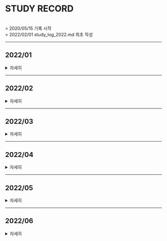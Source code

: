 # STUDY RECORD
<br>
> 2020/05/15 기록 시작<br>
> 2022/02/01 study_log_2022.md 최초 작성
<br>

***
## 2022/01
<details value="보기">
<summary>자세히</summary>
<div markdown="1">

|날짜|내용|분류|설명|
|:----|:----|:----|:----|
|22/01/01|UE4|[Mousprint🐭](https://github.com/Oriburger/ue4_mousprint_)|새해 첫 Commit, HP바 추가|
|22/01/02|UE4|[Mousprint🐭](https://github.com/Oriburger/ue4_mousprint_)|Slide 애니메이션 루트모션 수정, 임시코드 C++|
||겜마루 공모전|발표준비|기획 발표 자료(pptx) 작성|-|
|22/01/03|CF #761-2 / C|구현|-|
||UE4|[Mousprint🐭](https://github.com/Oriburger/ue4_mousprint_)|Linetrace 로직 수정, Fly 몹 추가 |
|22/01/04|UE4|[Mousprint🐭](https://github.com/Oriburger/ue4_mousprint_)|몹 사망 이펙트 수정, 몹 이동 로직(임시BP코드) |
||BOJ 1041|수학, 탐욕법|[블로그 풀이📔](https://blog.naver.com/uss425/222612742652)|
|22/01/05|UE4|[Mousprint🐭](https://github.com/Oriburger/ue4_mousprint_)|몹 공격 이펙트 추가(자폭 이펙트 등), BP->C++ 등|
|22/01/06|BOJ 17135|시뮬레이션|[블로그 풀이📗](https://blog.naver.com/uss425/222614641773)|
|22/01/07|UE4|[Mousprint🐭](https://github.com/Oriburger/ue4_mousprint_)|[플라잉몹 임시코드C++화](https://github.com/Oriburger/ue4_mousprint_/commit/b399049e63ec19128c7b63a02b2667910bcdc834), [여러 이펙트 추가 등](https://github.com/Oriburger/ue4_mousprint_/commit/2ddd95999ce2d4c2d0bde2a527a607a795849987)|
|22/01/08|겜마루 공모전|기획발표|자취방 계약!👍|
|22/01/09|UE4|[Mousprint🐭](https://github.com/Oriburger/ue4_mousprint_)|[플라잉몹 오류 수정](https://github.com/Oriburger/ue4_mousprint_/commit/b8b0c66083068f30dad9a7a1190a027cf5df7f3b)|
||UE4|예제 정리|[Notion:자폭 플라잉몹📑](https://www.notion.so/oriburger/9785f74644214aab9825885f458f7fac)|
|22/01/10|UE4|[Mousprint🐭](https://github.com/Oriburger/ue4_mousprint_)|[Following 독가스 테스트 및  수정](https://github.com/Oriburger/ue4_mousprint_/commits/master)|
|22/01/11|UE4|[Mousprint🐭](https://github.com/Oriburger/ue4_mousprint_)|캐릭터가 장애물에 넘어졌다가 일어나는 로직 등|
|22/01/12|UE4|[Mousprint🐭](https://github.com/Oriburger/ue4_mousprint_)|폭발 데미지 추가 , Following Gas C++화(~ing)|
|22/01/13|BOJ 2240|DP|-|
||UE4|[Mousprint🐭](https://github.com/Oriburger/ue4_mousprint_)|오류 수정[(1)](https://github.com/Oriburger/ue4_mousprint_/commit/556098056d89e77d03131d8ce8b8b84b77b46e50),  [(2)](https://github.com/Oriburger/ue4_mousprint_/commit/e29feca3c1004fc3bb5d55a30bd46094b2930444)|
|22/01/14|UE4|RootMotion|[Notion📒](https://oriburger.notion.site/Root-Motion-cc60a7c44dfd4fd7836dcda2e8828130)|
||UE4|[Mousprint🐭](https://github.com/Oriburger/ue4_mousprint_)|대쉬 기능 추가(50%), RootMotion 관련 수정 등 |
||공부|1월 상반기 회고 작성|[포스팅 링크📑](https://blog.naver.com/uss425/222621857213)|
|21/01/15|UE4|[Mousprint🐭](https://github.com/Oriburger/ue4_mousprint_)|임시 메인메뉴 추가, Anim 오류 수정, [개발 로드맵(~ing)](https://oriburger.notion.site/Mousprint-94fa53a30a514273af9dec54c3910555)|
|22/01/16|UE4|[Mousprint🐭](https://github.com/Oriburger/ue4_mousprint_)|Slide 로직 수정, Path 관련 BP 코드 C++화|
|22/01/17|BOJ 1240|그래프|-|
||BOJ 1245|그래프|[블로그 풀이📙](https://blog.naver.com/uss425/222624140789)|
||UE4|[Mousprint🐭](https://github.com/Oriburger/ue4_mousprint_)|대쉬 관련 BP코드 C++화|
|22/01/18|BOJ 2458|그래프|-|
||BOJ 2234|그래프|[블로그 풀이📗](https://blog.naver.com/uss425/222625102558)|
|22/01/19|BOJ 2637|위상정렬|[블로그 풀이📘](https://blog.naver.com/uss425/222625882137)|
||SQL|SELECT|프로그래머스 SQL 고득점 Kit 풀기 & [정리📃](https://oriburger.notion.site/SELECT-c56cf132b87845c89f87299738e5ccb9)|
||UE4|[Mousprint🐭](https://github.com/Oriburger/ue4_mousprint_)|(임시) 뒤 보기 추가|
|22/01/20|SQL|MIN,MAX,COUNT 등|프로그래머스 SQL 고득점 Kit 풀기 & [정리📃](https://oriburger.notion.site/SUM-MAX-MIN-8de87ea31cf04d35ba4fcd741a88669b)|
|22/01/21|BOJ 1507|플로이드-워셜|[블로그 풀이📒](https://blog.naver.com/uss425/222627899371)|
||UE4|[Mousprint🐭](https://github.com/Oriburger/ue4_mousprint_)|[TileGenerator, TileBasic 클래스 수정](https://github.com/Oriburger/ue4_mousprint_/commit/fe9f69fc4bad0a5ae2cd95e8dbb68f40583056f1)|
|22/01/22|UE4|[Mousprint🐭](https://github.com/Oriburger/ue4_mousprint_)|[점프, 슬라이드, 타일 로직 수정 등 多](https://github.com/Oriburger/ue4_mousprint_/commit/70dbb4b3a5bf01a9608f4e20f4e9104fda3d8913)|
|22/01/23|UE4|[Mousprint🐭](https://github.com/Oriburger/ue4_mousprint_)|데이터 시트 작업 (50%) - [(1)](https://github.com/Oriburger/ue4_mousprint_/commit/91083d0dd8f95f72a24a1837d6a0a4d2cbddf2fb)[(2)](https://github.com/Oriburger/ue4_mousprint_/commit/e717d778844b26503d8c0beba197b1fef6ba50b6)|
|22/01/24|UE4|[Mousprint🐭](https://github.com/Oriburger/ue4_mousprint_)|[데이터 시트 인터페이스 작업 등 (75%)](https://github.com/Oriburger/ue4_mousprint_/commit/8687a6132f8d4521a1d0de68cb84dbe2b418adee)|
|22/01/25|UE4|[Mousprint🐭](https://github.com/Oriburger/ue4_mousprint_)|[데이터 시트 작업](https://github.com/Oriburger/ue4_mousprint_/commit/e50826e772ee9ae79bf693b59eec3782141903db) -> [장애물 생성 로직 판 엎기](https://github.com/Oriburger/ue4_mousprint_/commit/abf4f59dcb4ad7f6f417ea51af7d70141297a179)|
|22/01/26|겜마루 공모전|중간 발표 준비|기획서, 발표자료 (~ing)|
|22/01/27|겜마루 공모전|중간 발표 준비|기획서, 발표자료|
||UE4|[Mousprint🐭](https://github.com/Oriburger/ue4_mousprint_)|[효과음 추가(임시)](https://github.com/Oriburger/ue4_mousprint_/commit/072f9902c5fd166ee493949cd7d2d5aeb39a8091)|
|22/01/28|BOJ 16235|구현, 시뮬레이션|[블로그 풀이📘](https://blog.naver.com/uss425/222633819071)|
|22/01/29|겜마루 공모전|중간 발표!!|👍|
||UE4|[Mousprint🐭](https://github.com/Oriburger/ue4_mousprint_)|[메모리 관련 오류 수정 등](https://github.com/Oriburger/ue4_mousprint_/commit/072f9902c5fd166ee493949cd7d2d5aeb39a8091)|
|22/01/30|PG 수박수박수|기초|-|
|22/01/31|PG 자릿수더하기|기초|-|

</div>
</details>


---

## 2022/02
<details value="보기">
<summary>자세히</summary>
<div markdown="1">

|날짜|내용|분류|설명|
|----:|:----|:----|:----|
|22/02/01|공부|1월 하반기 회고 작성|[포스팅 링크📑](https://blog.naver.com/uss425/222636415487)|
||UE4|[Mousprint🐁](https://github.com/Oriburger/ue4_mousprint_)|[스테이지1완성](https://github.com/Oriburger/ue4_mousprint_/commit/310501f353182c548e540f94f07d1e8f530781af)|
|22/02/02|BOJ 16938|백트래킹|-|
||UE4|[Mousprint🐁](https://github.com/Oriburger/ue4_mousprint_)|스테이지 전환 시스템 및 오류 수정[📑_](https://github.com/Oriburger/ue4_mousprint_/commit/b1ddd203b1219b2bcb8531a22db3eea97520807c)|
|22/02/03|SQL|Group by, Is null|프로그래머스 SQL 고득점 Kit, Notion[📃_](https://www.notion.so/oriburger/SQL-c8a6e97dbc2e4f17afe2ee3fec6c043e)|
||UE4|[Mousprint🐁](https://github.com/Oriburger/ue4_mousprint_)|나이아가라 활용 레이저 추가 등[📑_](https://github.com/Oriburger/ue4_mousprint_/commit/4efa976a2e54dac7a37f227ab90fc438f11af2b3)|
|22/02/04|UE4|[Mousprint🐁](https://github.com/Oriburger/ue4_mousprint_)|ALaserBase 추가 및 오류 수정 등[📑_](https://github.com/Oriburger/ue4_mousprint_/commit/cc0af1d978e122324adc0a48e42a92f8229aaf9c)|
|22/02/05|UE4|[Mousprint🐁](https://github.com/Oriburger/ue4_mousprint_)|AObstacleBase 추가[📑_](https://github.com/Oriburger/ue4_mousprint_/commit/2a39cb2274afaebb13692b8abae6188a3861cf7c), 스테이지 재구성 및 오류 수정[📑_](https://github.com/Oriburger/ue4_mousprint_/commit/fafa0cb1bcc8acc2f89a6857ee7f969004f9731f)|
|22/02/06|UE4|데미지 시스템|Notion에 정리[📃](https://www.notion.so/oriburger/UE4-941d179809464b578df080ee3760b99f), 이사 준비🚛|
|22/02/07|PG 서울에서 김서방...|기초|이사🚚|
|22/02/08|BOJ 4256|트리, 분할정복|블로그 [풀이📒](https://blog.naver.com/uss425/222642133286)|
|22/02/09|UE4|[Mousprint🐁](https://github.com/Oriburger/ue4_mousprint_)|스테이지 0-3 완성[📑_](https://github.com/Oriburger/ue4_mousprint_/commit/8c867e1e62919d229afbadba0331dbebac8b6319), 튜토리얼 레벨 추가[📑_](https://github.com/Oriburger/ue4_mousprint_/commit/bd3bba387ff2fd691dfc5451ea1486e290c39d00)|
|22/02/10|BOJ 1493|탐욕법, 분할정복|블로그 풀이[📒](https://blog.naver.com/uss425/222644189603)|
||UE4|[Mousprint🐁](https://github.com/Oriburger/ue4_mousprint_)|튜토리얼(~ing)[📑_](https://github.com/Oriburger/ue4_mousprint_/commit/94a5f8f501276069d7aba1202b40b0e01b71ceec)|
|22/02/11|UE4|[Mousprint🐁](https://github.com/Oriburger/ue4_mousprint_)|튜토리얼 완성[📑_](https://github.com/Oriburger/ue4_mousprint_/commit/53d988447b9941cf32d5c5df101bdde8471000fc)|
|22/02/12|UE4|[Mousprint🐁](https://github.com/Oriburger/ue4_mousprint_)|UI&로직 추가 및 수정[📑_](https://github.com/Oriburger/ue4_mousprint_/commit/6253b19069187c955ee7ae83139a52ec7952d5a9)|
|22/02/13|UE4|[Mousprint🐁](https://github.com/Oriburger/ue4_mousprint_)|튜토리얼 콘텐츠 추가 등[📑_](https://github.com/Oriburger/ue4_mousprint_/commit/9345e6517f53883ad86aaa4aef7e718805e6192e)|
|22/02/14|UE4|[Mousprint🐁](https://github.com/Oriburger/ue4_mousprint_)|UI 완성 (80%) 및 난이도 조정[📑_](https://github.com/Oriburger/ue4_mousprint_/commit/eda5e398f041d50eef11335b17c8496fd5e25563), + 오류 폭격 |
|22/02/15|BOJ 20040|서로소 집합|[블로그 풀이📜](https://blog.naver.com/uss425/222648290599)|
||UE4|[Mousprint🐁](https://github.com/Oriburger/ue4_mousprint_)|Niagara 관련 크래시 수정, 게임 세이브 작업(~ing)[📑_](https://github.com/Oriburger/ue4_mousprint_/commit/b83a08c4bc2f35df4088edca2cc7d8f5fb5092d8)|
||공부|2월 상반기 회고 작성|[포스팅 링크📑](https://youtu.be/MESsJe_ZEzA)|
|22/02/16|BOJ 2531|투-포인터|[블로그 풀이📜](https://blog.naver.com/uss425/222649101673)|
||BOJ 11497|탐욕법|-|
||UE4|[Mousprint🐁](https://github.com/Oriburger/ue4_mousprint_)|게임 세이브 작업, 맵 밖으로 나가는 현상 수정 등[📑_](https://github.com/Oriburger/ue4_mousprint_/commit/638be01f2788398a1757835101255dc8b3064c65)|
|22/02/17|SQL|JOIN|Notion[📃_](https://www.notion.so/oriburger/JOIN-6868742f9874462f912d5c07b02d0870)|
||BOJ 1956|플로이드-워셜|블로그 풀이[📜_](https://blog.naver.com/uss425/222650317902)|
||BOJ 13904|탐욕법|블로그 풀이[📜_](https://blog.naver.com/uss425/222650387994)|
||UE4|[Mousprint🐁](https://github.com/Oriburger/ue4_mousprint_)|화면 흔들림 효과 추가 등[📑_](https://github.com/Oriburger/ue4_mousprint_/commit/357bb6cae9a58d38d969f9796a81454c7f6c52be)|
|22/02/18|UE4|[Mousprint🐁](https://github.com/Oriburger/ue4_mousprint_)|튜토리얼 추가, 가스 로직 수정 등[📑_](https://github.com/Oriburger/ue4_mousprint_/commit/efc351ff44469f4347752a0ae23919b8202e723a)|
|22/02/19|UE4|[Mousprint🐁](https://github.com/Oriburger/ue4_mousprint_)|난이도 조절 외 코드 추가 및 수정📑[(1)](https://github.com/Oriburger/ue4_mousprint_/commit/042524c9bbb224792df3fd07749e09880fc0eebe)[(2)](https://github.com/Oriburger/ue4_mousprint_/commit/7b93fde4780d3226304c366411c3a899b39bb397)|
|22/02/20|UE4|[Mousprint🐁](https://github.com/Oriburger/ue4_mousprint_)|일시정지 메뉴 추가 및 기타 수정[📑_](https://github.com/Oriburger/ue4_mousprint_/commit/a3cddb4880f90dc261bed365cec6b5cdcb79d78c), [📑_](https://github.com/Oriburger/ue4_mousprint_/commit/f9349db8b5a4116fd2ad750ee555074bf946e428)|
||BOJ 10164|DP, 수학|-|
|22/02/21|BOJ 2812|탐욕법, 스택|블로그 풀이[📜_](https://blog.naver.com/uss425/222653434762)|
||UE4|[Mousprint🐁](https://github.com/Oriburger/ue4_mousprint_)|환경설정 추가 및 오류 수정 [📑_](https://github.com/Oriburger/ue4_mousprint_/commit/5d251af7c6e62e9468cd280ea4be430ef52bc478)|
|22/02/22|겜마루 겨울 공모전|발표 자료 수정 + 최종 발표..!|끝났다 ㅠㅠ|
|22/02/23|BOJ 2636|BFS, 시뮬레이션|😵|
|22/02/24|BOJ 2251|DFS|전체 수강 신청😵|
|22/02/25|BOJ 3020|이분탐색|블로그 풀이[📜_](https://blog.naver.com/uss425/222657687345)|
|22/02/26|BOJ 3649|이분탐색|블로그 풀이[📜_](https://blog.naver.com/uss425/222658339664)|
|22/02/27|BOJ 14891|구현, 시뮬레이션|-|
|22/02/28|BOJ 2420|기초|-|
</div>
</details>

---

## 2022/03

<details value="보기">
<summary>자세히</summary>
<div markdown="1">

|날짜|내용|분류|비고|
|----:|:----|:----|:----|
|22/03/01|공부|2월 하반기 회고 작성|[포스팅 링크📑](https://blog.naver.com/uss425/222661130929)|
||BOJ 2141|탐욕법|블로그 풀이[📜_](https://blog.naver.com/uss425/222661065586)|
|22/03/02|PG 전화번호 목록 외 2문제(re)|해시|-|
||PG H_Index(re)|정렬|-|
|22/03/03|PG 여행경로(re)|DFS, 백트래킹|-|
||PG 입국심사(re)|이분탐색|-|
|22/03/04|BOJ 3109|DFS, 탐욕법|블로그 풀이[📜_](https://blog.naver.com/uss425/222664040124)|
||PG N으로표현(re)|DP|-|
||PG 체육복(re)|탐욕법|-|
||[PG 조이스틱(re)](https://github.com/Oriburger/problem_solving_1w3solve/blob/master/Programmers/JoyStick.cpp)⭐|탐욕법|-|
||BOJ 18405|BFS|-|
||BOJ 3109|DFS|-|
||PG SQL 고득점 Kit|정주행🚓|-|
|22/03/05|PG 구명보트(re)|탐욕법|smct!!|
|22/03/06|BOJ 17396|다익스트라|복습..|
|22/03/07|PG SQL 고득점 Kit|Join 복습|SELECT 할 대상과 JOIN할 대상이 같다면[📃_](https://www.notion.so/oriburger/JOIN-6868742f9874462f912d5c07b02d0870)|
|22/03/08|BOJ 9694|다익스트라|-|
||BOJ 16562|서로소 집합|블로그 풀이[📜_](https://blog.naver.com/uss425/222667329902)|
|22/03/09|BOJ 5052|트라이|Notion[📚](https://www.notion.so/oriburger/2-4-34d6535a6d014c19807fe181ceebe533) - 트라이 정리|
||**BOJ 5670⭐**|트라이|-|
|22/03/10|BOJ 14426|트라이|-|
||PG 전화번호 목록(re)|트라이|-|
|22/03/11|BOJ 1535|0-1Knapsack|-|
||BOJ 2662|0-1Knapsack|블로그 풀이[📜_](https://blog.naver.com/uss425/222669977628)|
|22/03/12|PG 입국심사 (re)|이분탐색|-|
||PG 징검다리|이분탐색|블로그 풀이[📜_](https://blog.naver.com/uss425/222670874015)|
||BOJ 2143|이분탐색|블로그 풀이[📜_](https://blog.naver.com/uss425/222670894119)|
||BOJ 1253|이분탐색|-|
|22/03/13|BOJ 2696|우선순위 큐|*또는 삽입 정렬*|
|22/03/14|BOJ 1600|BFS|-|
||BOJ 13913|BFS|블로그 풀이[📜_](https://blog.naver.com/uss425/222672150711)|
||BOJ 10216|DFS|-|
||BOJ 16724|서로소 집합|블로그 풀이[📜_](https://blog.naver.com/uss425/222672362318)|
|22/03/15|BOJ 21924|MST|-|
||BOJ 1414|MST|-|
||공부|3월 상반기 회고 작성|[포스팅 링크📑](https://blog.naver.com/uss425/222673293666)|
|22/03/16|BOJ 1303|DFS|강의 폭탄😵|
|22/03/17|PG SQL 고득점 Kit|정주행 & 복습|[repo link_](https://github.com/Oriburger/problem_solving_1w3solve/tree/master/Programmers/SQL)|
|22/03/18|BOJ 15903|우선순위큐||
||BOJ 14716|DFS||
||BOJ 1103|DFS, DP||
|22/03/19|DP|PG 정수삼각형 (re)|-|
||DP|PG 등굣길 (re)|-|
||파라메트릭|BOJ 22953|🥲|
|22/03/20|Mousprint[🐀_](https://github.com/Oriburger/ue4_mousprint_)|Bug : 사양별 장애물 이동 속도 차이[(link)](https://github.com/Oriburger/ue4_mousprint_/issues/4)||
||UE4|Timer 기본 활용 (생성, 제거, 인터벌 조정 등)|Notion[📚 ](https://www.notion.so/oriburger/Timer-b8980562ce0145818c0f1fe3ecbee744)|
|22/03/21|Mousprint[🐀_](https://github.com/Oriburger/ue4_mousprint_)|오류 수정 및 Issue Close[🚪 ](https://github.com/Oriburger/ue4_mousprint_/issues/4)|빌드 뽑고 테스트..|
||학교✏️|객체 과제 제출, 선형대수 과제 (50%)|-|
|22/03/22|BOJ 2208(re)|정렬, 구현|재채점..|
||학교✏️|선형대수 과제(90%)|+) 2차 합격 ㅎㅎ|
|22/03/23|BOJ 16564|이분탐색|-|
|22/03/24|BOJ 13771|기초|포폴 준비 등..|
|22/03/25|BOJ 6588|소수판별|-|
|22/03/26|SDL|기초 내용(1)|Notion에 정리 [📄_](https://www.notion.so/oriburger/SDL-Simple-DirectMedia-Layer-58a46d24b3494f2db2cafe4ca2378bb4), 봉사..|
|22/03/27|BOJ 17298|스택|블로그 풀이[📜_](https://blog.naver.com/uss425/222684170335)|
|22/03/28|BOJ 18108|기초|면접 끝!|
|22/03/29|BOJ 1644|큐|블로그 풀이[📜_](https://blog.naver.com/uss425/222686209218)|
|22/03/30|Mousprint[🐀_](https://github.com/Oriburger/ue4_mousprint_)|가스 거리에 따른 카메라 흔들림 효과 추가 등[📄_](https://github.com/Oriburger/ue4_mousprint_/commit/74a860ad407305bdc4b9d56f3dc42324b01863ef)||
|22/03/31|BOJ 16964|DFS, 정렬|-|
</div>
</details>

---

## 2022/04
<details value="보기">
<summary>자세히</summary>

<div markdown="1">

|날짜|분류|내용|비고|
|:----|:----|:----|:----|
|22/04/01|공부|3월 하반기 회고 작성|[포스팅 링크📑](https://blog.naver.com/uss425/222689267618)|
||BOJ 3107|문자열, |블로그 풀이[📜_](https://blog.naver.com/uss425/222689236738), +) OOP 과제✏️|
|22/04/02|BOJ 1141|정렬, 트라이|+) 선형대수 과제✏️|
|22/04/03|BOJ 1015|정렬|-|
|22/04/04|BOJ 1153|백트래킹|블로그 풀이[📜_](https://blog.naver.com/uss425/222691407025)|
|22/04/05|BOJ 1789|기초|*재채점😑*|
|22/04/06|BOJ 18258|큐, 기초|자취방 복귀, 정리 😑|
|22/04/07|BOJ 10451|그래프|블로그 풀이[📜_](https://blog.naver.com/uss425/222694632516)|
|22/04/08|BOJ 1264|기초|-|
|22/04/09|BOJ 16430|기초|-|
|22/04/10|BOJ 10824|기초|-|
||UE4|AR|안드로이드 설정[📚_](https://www.notion.so/oriburger/7b74a28ea7cb447dbc7524cf83cb5090)|
|22/04/11|BOJ 2864|기초|선대, 컴구 공부|
|22/04/12|BOJ 9316|기초|-|
||SW 마에스트로|멘토링(1)|-|
|22/04/13|UE4|AWS GameLift|따라하는중..!|
|22/04/14|BOJ 16212|정렬|-|
||SW 마에스트로|멘토링(2)|기획과 목표, 팀빌딩 방법😌|
|22/04/15|BOJ 15819|정렬|-|
||SW 마에스트로|멘토링(3)|다양한 팁|
||공부|4월 상반기 회고 작성|[포스팅 링크📑](https://blog.naver.com/uss425/222702107288)|
|22/04/16|BOJ 14567|위상정렬|블로그 풀이[📜_](https://blog.naver.com/uss425/222702859323)|
||공부|시험공부, UE4|소스 빌드에서 막히네..|
|22/04/17|공부|컴퓨터 구조, 자료구조|-|
||UE4|Dedicated Server|-|
|22/04/18|SWM|미니 프로젝트|OT, HTML/CSS 강의(1)[📃_](https://oriburger.notion.site/SWM-Web-50f133c3646743d4a9e2eda4b6934b7e) - HTML/CSS 기본|
|22/04/19|SWM|미니 프로젝트|HTML/CSS 강의(2)[📃_](https://oriburger.notion.site/SWM-Web-50f133c3646743d4a9e2eda4b6934b7e) - HTML/CSS 반응형 사이트|
|22/04/20|SWM|미니 프로젝트|Javascript(1)[📃_](https://oriburger.notion.site/SWM-Web-50f133c3646743d4a9e2eda4b6934b7e) - 기본 문법|
|22/04/21|SWM|미니 프로젝트|Javascript(2)[📃_](https://oriburger.notion.site/SWM-Web-50f133c3646743d4a9e2eda4b6934b7e) - DOM|
||BOJ 17281|시뮬레이션|블로그 풀이[📜_](https://blog.naver.com/uss425/222707564653), 내일 시험..🥲|
|22/04/22|SWM|미니 프로젝트|Node.js(1)[📃_](https://www.notion.so/oriburger/Node-js-2592db01ff924547b8636d9aace22c9d) - 기본 이해 ~ 이벤트 루프
|22/04/23|SWM|미니 프로젝트|Node.js(2)[📃_](https://www.notion.so/oriburger/NPM-8158b85959c24615b97cc8fc585529cd), [📃_](https://www.notion.so/oriburger/Node-js-38f476ef75214737991d626ddcd62814) - NPM, 모듈 등|
|22/04/24|SWM|미니 프로젝트|-|
||BOJ 2740|행렬|-|
|22/04/25🎂|SWM|미니 프로젝트|인스타그램 클론코딩[📃_](https://www.notion.so/oriburger/bd93d9aad26c459db7604f21db70e2c4), [📃_](https://www.notion.so/oriburger/bd0f7f2dd4684bf784b4ef26307ebcaa) - Component, IndexedDB|
|22/04/26|BOJ 13164|탐욕법|블로그 풀이[📜_](https://blog.naver.com/uss425/222712559365), *선형대수 중간고사 망*|
|22/04/27|SWM|멘토링|딥러닝 기초|
||BOJ 1461|탐욕법|블로그 풀이[📜_](https://blog.naver.com/uss425/222713807724)|
|22/04/28|BOJ 8370|기초|-|
||SWM|미니프로젝트|채팅창|
|22/04/29|BOJ 12931|탐욕법|블로그 풀이[📜_](https://blog.naver.com/uss425/222715955128)|
||SWM|미니프로젝트, 팀 멘토링|채팅창|
|22/04/30|공부|4월 상반기 회고 작성|[포스팅 링크📑](https://blog.naver.com/uss425/222716563970)|

</div>

</details>

---

## 2022/05
<details value="보기">
<summary>자세히</summary>
<div markdown="1">
 
|날짜|분류|내용|비고|
|----:|:----|:----|:----|
|22/05/01|SWM|미니프로젝트, 멘토링|미니 플젝 마무리!, 기획 & 소마_인증Tip|
||BOJ 12970|탐욕법|-|
|22/05/02|겜마루|UE4 스터디|-|
|22/05/03|SWM|기술 특강 : Github|Notion[📃_](https://www.notion.so/oriburger/Git-4de71cf82eaf4950959911e907a79678)에 정리|
||BOJ 15553|탐욕법|블로그 풀이[📄_](https://blog.naver.com/uss425/222719938076)|
|22/05/04|BOJ 20117|탐욕법|-|
|22/05/05|BOJ 2042(re)|세그먼트 트리|봉사|
|22/05/06|BOJ 10999(re)|Lazy Propagation|재채점 으으..|
||UE4|플젝 코어 예제|간단하게 구현|
|22/05/07|과제|자료구조 - Chain 구조|push, pop 등 기본연산 + iterator 기능 구현|
||BOJ 2820|Lazy Propagation + ETT|오일러 경로 테크닉? 신박하네|
||BOJ 14268|Lazy Propagation + ETT|블로그 풀이[📄_](https://blog.naver.com/uss425/222724255383)|
|22/05/08|과제|자료구조|clear 추가 및 오류 수정 + 제출|
||BOJ 16404|Lazy Propagation + ETT||
||SWM|팀 멘토링|아이디어 회의 외, 신경 쓸 게 되게 많네..😶‍🌫️|
|22/05/09|UE4|UE4 네트워크|Notion에 정리[📑_](https://www.notion.so/oriburger/Unreal-Engine-1314661e350f4025acb894031b91f3cf)|
|22/05/10|UE4|UE4 네트워크|Replication이란?|
||SWM|팀 멘토링, 팀 미팅|기획, 그라운드 룰 등|
||BOJ 17256|기초|-|
|22/05/11|UE4|Listen-Server|구현(~ing)|
||BOJ 2207|2-SAT|재채점.. |
|22/05/12|BOJ 14287|Lazy Propagation + ETT|Yummy~|
||UE4|Listen-Server|구현(~ing)|
|22/05/13|BOJ 1633|DP|블로그 풀이[📄_](https://blog.naver.com/uss425/222731647082)|
||SWM|자유 멘토링|1차 기획 심의 통과 Tip|
||UE4|Listen-Server|@.@|
|22/05/14|UE4|Listen-Server|구현|
|22/05/15|공부|5월 상반기 회고 작성|[포스팅 링크📑](https://blog.naver.com/uss425/222733433954)|
|22/05/16|UE4|Listen-Server|Projectile Replication (~ing)|
|22/05/17|UE4|Listen-Server|Projectile Replication (~ing), 왜 안돼..😂😂 / 과제의 늪|
|22/05/18|BOJ 3067|DP|-|
||UE4|Listen-Server|TPS 기본 기능 완성 [📑_](https://www.notion.so/oriburger/Projectile-Replication-e0b9bc436a16419a9d6135c240b0988f)|
|22/05/19|BOJ 15439|기초|-|
||SWM|멘토링|팀 멘토링 (기획 등)|
|22/05/20|자료구조|과제|리포지토리 수정 등, 본가옴|
|22/05/21|BOJ 24082|기초|🎉🎉🎊🎊|
|22/05/22|SWM|정기 회의|-|
|22/05/23|UE4|Timer|Event 기반 Timer 복습, *+)급하게 다시 올라옴..*|
|22/05/24|UE4|Listen-Server|AnimMontage Replication, + 밀린 강의|
|22/05/25|BOJ 2262|탐욕법|블로그 풀이[📄_](https://blog.naver.com/uss425/222746581771), SWM ppt 등.., 무기력..|
|22/05/26|BOJ 7983|탐욕법|블로그 풀이[📄_](https://blog.naver.com/uss425/222748107775), 자구 과제 등|
|22/05/27|자료구조|과제|-|
|22/05/28|SWM|기획발표 준비|-|
||BOJ 1263|탐욕법|-|
|22/05/29|SWM|정기미팅|ppt, 스토리보드 등 논의|
|22/05/30|BOJ 9009|탐욕법|봉사|
|22/05/31|BOJ 4889|탐욕법|-|
||SWM|예비과정 교육|개발 방법론|
</div>
</details>

---


## 2022/06
<details value="보기">
<summary>자세히</summary>
<div markdown="1">

|날짜|분류|내용|비고|
|:----|:----|:----|:----|
|22/06/01|공부|5월 하반기 회고|[포스팅 링크📑](https://blog.naver.com/uss425/222755060322), 과제, SWM |
|22/06/02|BOJ 1388|DFS 기초|-|
|22/06/03|BOJ 10845|원형큐|과제, 기말공부 등😌|
|22/06/04|BOJ 12904|탐욕법|[포스팅 링크📑](https://blog.naver.com/uss425/222759658744), 공부 등|
|22/06/05|BOJ 13975|탐욕법|-|
|22/06/06|SWM|팀 멘토링 : 사업 기획, 전략 등|+) 정기 회의, 발표 자료 수정|
||~~*BOJ 15591(~ing)*~~|BFS|잠이 쏟아진다..|
|22/06/07|BOJ 15591|BFS|시험공부, 남은 과제..🥲|
|22/06/08|~~*BOJ 9470(~ing)*~~|위상정렬|시험 D-1, SWM 인터뷰|
|22/06/09|BOJ 9470|위상정렬|포스팅 링크[📑](https://blog.naver.com/uss425/222768013316)|
|22/06/10|BOJ 17404|DP|포스팅 링크[📑](https://blog.naver.com/uss425/222768023554)|
||SWM|기획 발표 준비|-|
|22/06/11|SWM|Expert, 회의|발표준비..|
||BOJ 2161|기초|기말 공부|
|22/06/12|SWM|팀 멘토링, 기말 공부 등|
|22/06/13|BOJ 23234|기초|기말공부..|
|22/06/14|BOJ 17939|탐욕법|-|
||SWM|발대식|기획발표D-2|
|22/06/15|SWM|팀 멘토링, 기말 공부 등..|
||공부|6월 상반기 회고록|포스팅 링크[📑_](https://blog.naver.com/uss425/222774788417)|
|22/06/16|BOJ 6144|0-1 knapsack|-|
||SWM|기획 발표|-|
|22/06/17|BOJ 23843|탐욕법|종강!|
|22/06/18|BOJ 1344|DP|포스팅 링크[📑_](https://blog.naver.com/uss425/222778883662)|
|22/06/19|SWM|멘토 특강|클린 코딩 이론 & 실습, UE4 코드 작업 조금|
|22/06/20|BOJ 2229|DP|-|
||SWM|인프런 - AWS 기초, 게임 수학|-|
|22/06/21|여러가지|플젝 수정, Trello 정리, 컴구 과제 등 |
|22/06/22|BOJ 14939|탐욕법|블로그 풀이[📑_](https://blog.naver.com/uss425/222783875966)|
|22/06/23|SWM|-|-|
|22/06/24|SWM|UE4|Replication C++ 공부 및 작업|
|22/06/25|SWM|정기미팅, 멘토링|개발, 그라운드룰 등 논의|
||BOJ 6068|탐욕법|블로그 풀이[📑_](https://blog.naver.com/uss425/222788699007)|
|22/06/26|SWM|AWS 특강, 프로젝트|-|
|22/06/27|BOJ 1374|탐욕법|SWM 플젝|
|22/06/28|SWM|플젝, 멘토링|+) 게임수학|
|22/06/29|BOJ 5237|DFS|날먹, SWM 플젝|
|22/06/30|BOJ 24480|DFS|-|

</div>
</details>
<!--
---

## 2022/07

<details>
<summary>자세히</summary>
<div markdown="1">
 
|날짜|분류|내용|비고|
|----:|:----|:----|:----|

</div>
</details>

---


## 2022/08

<details>
<summary>자세히</summary>
<div markdown="1">
 
|날짜|분류|내용|비고|
|----:|:----|:----|:----|

</div>
</details>

---

## 2022/09

<details>
<summary>자세히</summary>
<div markdown="1">

 |날짜|분류|내용|비고|
|----:|:----|:----|:----|

</div>
</details>

---

## 2022/10

<details>
<summary>자세히</summary>
<div markdown="1">
 
|날짜|분류|내용|비고|
|----:|:----|:----|:----|

</div>
</details>

---

## 2022/11

<details>
<summary>자세히</summary>
<div markdown="1">
 
|날짜|분류|내용|비고|
|----|:----|:----|:----|
 
</div>
</details>


---

## 2022/12

<details>
<summary>자세히</summary>
<div markdown="1">

|날짜|분류|내용|비고|
|----|:----|:----|:----|

</div>
</details>
-->
